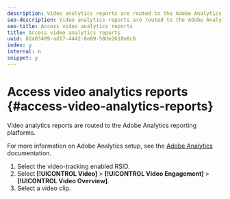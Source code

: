 ```yaml
---
description: Video analytics reports are routed to the Adobe Analytics reporting platforms.
seo-description: Video analytics reports are routed to the Adobe Analytics reporting platforms.
seo-title: Access video analytics reports
title: Access video analytics reports
uuid: 82a03409-ad17-4442-8e89-58de2618e8c8
index: y
internal: n
snippet: y
---
```


# Access video analytics reports {#access-video-analytics-reports}

Video analytics reports are routed to the Adobe Analytics reporting platforms.

For more information on Adobe Analytics setup, see the [Adobe Analytics](https://microsite.omniture.com/t2/help/en_US/reference/) documentation. 
1. Select the video-tracking enabled RSID.
1. Select **[!UICONTROL Video]** > **[!UICONTROL Video Engagement]** > **[!UICONTROL Video Overview]**.
1. Select a video clip.
